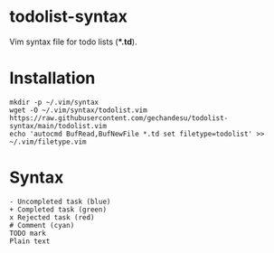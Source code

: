 # todolist-syntax

Vim syntax file for todo lists (**\*.td**).

# Installation

```shell
mkdir -p ~/.vim/syntax
wget -O ~/.vim/syntax/todolist.vim https://raw.githubusercontent.com/gechandesu/todolist-syntax/main/todolist.vim
echo 'autocmd BufRead,BufNewFile *.td set filetype=todolist' >> ~/.vim/filetype.vim
```

# Syntax

```
- Uncompleted task (blue)
+ Completed task (green)
x Rejected task (red)
# Comment (cyan)
TODO mark
Plain text
```
